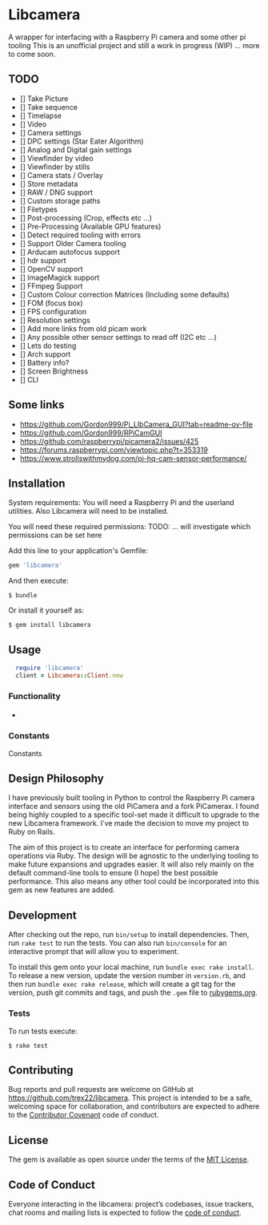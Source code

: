 # Libcamera
A wrapper for interfacing with a Raspberry Pi camera and some other pi tooling
This is an unofficial project and still a work in progress (WIP) ... more to come soon.

## TODO
- [] Take Picture
- [] Take sequence
- [] Timelapse
- [] Video
- [] Camera settings
- [] DPC settings (Star Eater Algorithm)
- [] Analog and Digital gain settings
- [] Viewfinder by video
- [] Viewfinder by stills
- [] Camera stats / Overlay
- [] Store metadata
- [] RAW / DNG support
- [] Custom storage paths
- [] Filetypes
- [] Post-processing (Crop, effects etc ...)
- [] Pre-Processing (Available GPU features)
- [] Detect required tooling with errors
- [] Support Older Camera tooling
- [] Arducam autofocus support
- [] hdr support
- [] OpenCV support
- [] ImageMagick support
- [] FFmpeg Support
- [] Custom Colour correction Matrices (Including some defaults)
- [] FOM (focus box)
- [] FPS configuration
- [] Resolution settings
- [] Add more links from old picam work
- [] Any possible other sensor settings to read off (I2C etc ...)
- [] Lets do testing
- [] Arch support
- [] Battery info?
- [] Screen Brightness
- [] CLI

## Some links
- https://github.com/Gordon999/Pi_LIbCamera_GUI?tab=readme-ov-file
- https://github.com/Gordon999/RPiCamGUI
- https://github.com/raspberrypi/picamera2/issues/425
- https://forums.raspberrypi.com/viewtopic.php?t=353319
- https://www.strollswithmydog.com/pi-hq-cam-sensor-performance/

## Installation

System requirements:
You will need a Raspberry Pi and the userland utilities. Also Libcamera will need to be installed.

You will need these required permissions:
TODO: ... will investigate which permissions can be set here

Add this line to your application's Gemfile:

```ruby
gem 'libcamera'
```

And then execute:

    $ bundle

Or install it yourself as:

    $ gem install libcamera

## Usage

```ruby
  require 'libcamera'
  client = Libcamera::Client.new
```

### Functionality
####
-

### Constants
  Constants

## Design Philosophy
I have previously built tooling in Python to control the Raspberry Pi camera interface and sensors using the old PiCamera and a fork PiCamerax. I found being highly coupled to a specific tool-set made it difficult to upgrade to the new Libcamera framework. I've made the decision to move my project to Ruby on Rails.

The aim of this project is to create an interface for performing camera operations via Ruby. The design will be agnostic to the underlying tooling to make future expansions and upgrades easier. It will also rely mainly on the default command-line tools to ensure (I hope) the best possible performance. This also means any other tool could be incorporated into this gem as new features are added.

## Development

After checking out the repo, run `bin/setup` to install dependencies. Then, run `rake test` to run the tests. You can also run `bin/console` for an interactive prompt that will allow you to experiment.

To install this gem onto your local machine, run `bundle exec rake install`. To release a new version, update the version number in `version.rb`, and then run `bundle exec rake release`, which will create a git tag for the version, push git commits and tags, and push the `.gem` file to [rubygems.org](https://rubygems.org).

### Tests
To run tests execute:

    $ rake test

## Contributing

Bug reports and pull requests are welcome on GitHub at https://github.com/trex22/libcamera. This project is intended to be a safe, welcoming space for collaboration, and contributors are expected to adhere to the [Contributor Covenant](http://contributor-covenant.org) code of conduct.

## License

The gem is available as open source under the terms of the [MIT License](https://opensource.org/licenses/MIT).

## Code of Conduct

Everyone interacting in the libcamera: project’s codebases, issue trackers, chat rooms and mailing lists is expected to follow the [code of conduct](https://github.com/trex22/libcamera/blob/master/CODE_OF_CONDUCT.md).
